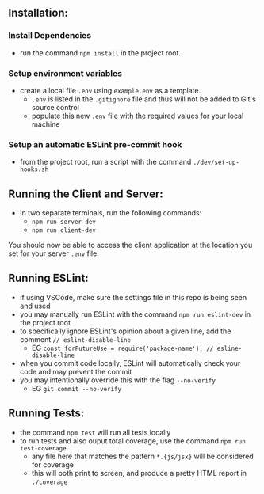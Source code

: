 ## Installation:

### Install Dependencies
- run the command `npm install` in the project root.

### Setup environment variables
- create a local file `.env` using `example.env` as a template.
  - `.env` is listed in the `.gitignore` file and thus will not be added to Git's source control
  - populate this new `.env` file with the required values for your local machine

### Setup an automatic ESLint pre-commit hook
- from the project root, run a script with the command `./dev/set-up-hooks.sh`

## Running the Client and Server:
- in two separate terminals, run the following commands:
  - `npm run server-dev`
  - `npm run client-dev`

You should now be able to access the client application at the location you set for your server `.env` file.

## Running ESLint:
- if using VSCode, make sure the settings file in this repo is being seen and used
- you may manually run ESLint with the command `npm run eslint-dev` in the project root
- to specifically ignore ESLint's opinion about a given line, add the comment `// eslint-disable-line`
  - EG `const forFutureUse = require('package-name'); // esline-disable-line`
- when you commit code locally, ESLint will automatically check your code and may prevent the commit
- you may intentionally override this with the flag `--no-verify`
  - EG `git commit --no-verify`

## Running Tests:
- the command `npm test` will run all tests locally
- to run tests and also ouput total coverage, use the command `npm run test-coverage`
  - any file here that matches the pattern `*.{js/jsx}` will be considered for coverage
  - this will both print to screen, and produce a pretty HTML report in `./coverage`
